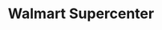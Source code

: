 ---
title: "Walmart Supercenter"
url: /tupelo/walmart-supercenter-north-gloster-street/
shop: Supermarkt
---
